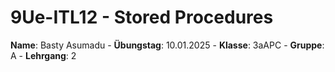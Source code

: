 # 9Ue-ITL12 - Stored Procedures
**Name**: Basty Asumadu - **Übungstag**: 10.01.2025 - **Klasse**: 3aAPC - **Gruppe**: A - **Lehrgang**: 2

